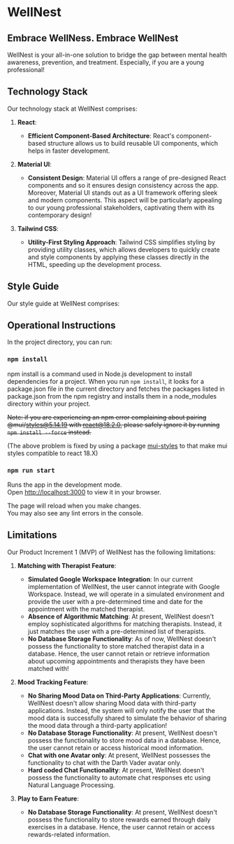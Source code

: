 # WellNest 

## Embrace WellNess. Embrace WellNest

WellNest is your all-in-one solution to bridge the gap between mental health awareness, prevention, and treatment. Especially, if you are a young professional!

## Technology Stack

Our technology stack at WellNest comprises:

1. **React**:  
    - **Efficient Component-Based Architecture**: React's component-based structure allows us to build reusable UI components, which helps in faster development. 

2. **Material UI**:  
    - **Consistent Design**: Material UI offers a range of pre-designed React components and so it ensures design consistency across the app. Moreover, Material UI stands out as a UI framework offering sleek and modern components. This aspect will be particularly appealing to our young professional stakeholders, captivating them with its contemporary design!

3. **Tailwind CSS**:  
    - **Utility-First Styling Approach**: Tailwind CSS simplifies styling by providing utility classes, which allows developers to quickly create and style components by applying these classes directly in the HTML, speeding up the development process.

## Style Guide

Our style guide at WellNest comprises:

## Operational Instructions

In the project directory, you can run:

### `npm install`

npm install is a command used in Node.js development to install dependencies for a project. When you run `npm install`, it looks for a package.json file in the current directory and fetches the packages listed in package.json from the npm registry and installs them in a node_modules directory within your project. 

~~Note: if you are experiencing an npm error complaining about pairing @mui/styles@5.14.19 with react@18.2.0, please safely ignore it by running `npm install --force` instead.~~

(The above problem is fixed by using a package [mui-styles](https://www.npmjs.com/package/mui-styles) to that make mui styles compatible to react 18.X)

### `npm run start`

Runs the app in the development mode.\
Open [http://localhost:3000](http://localhost:3000) to view it in your browser.

The page will reload when you make changes.\
You may also see any lint errors in the console.

## Limitations

Our Product Increment 1 (MVP) of WellNest has the following limitations:

1. **Matching with Therapist Feature**: 

    - **Simulated Google Workspace Integration**: In our current implementation of WellNest, the user cannot integrate with Google Workspace. Instead, we will operate in a simulated environment and provide the user with a pre-determined time and date for the appointment with the matched therapist. 
    - **Absence of Algorithmic Matching**: At present, WellNest doesn't employ sophisticated algorithms for matching therapists. Instead, it just matches the user with a pre-determined list of therapists.  
    - **No Database Storage Functionality**: As of now, WellNest doesn't possess the functionality to store matched therapist data in a database. Hence, the user cannot retain or retrieve information about upcoming appointments and therapists they have been matched with!

2. **Mood Tracking Feature**: 

    - **No Sharing Mood Data on Third-Party Applications**: Currently, WellNest doesn't allow sharing Mood data with third-party applications. Instead, the system will only notify the user that the mood data is successfully shared to simulate the behavior of sharing the mood data through a third-party application!
    - **No Database Storage Functionality**: At present, WellNest doesn't possess the functionality to store mood data in a database. Hence, the user cannot retain or access historical mood information.
    - **Chat with one Avatar only**: At present, WellNest possesses the functionality to chat with the Darth Vader avatar only.
    - **Hard coded Chat Functionality**: At present, WellNest doesn't possess the functionality to automate chat responses etc using Natural Language Processing.

3. **Play to Earn Feature**: 

    - **No Database Storage Functionality**: At present, WellNest doesn't possess the functionality to store rewards earned through daily exercises in a database. Hence, the user cannot retain or access rewards-related information.

